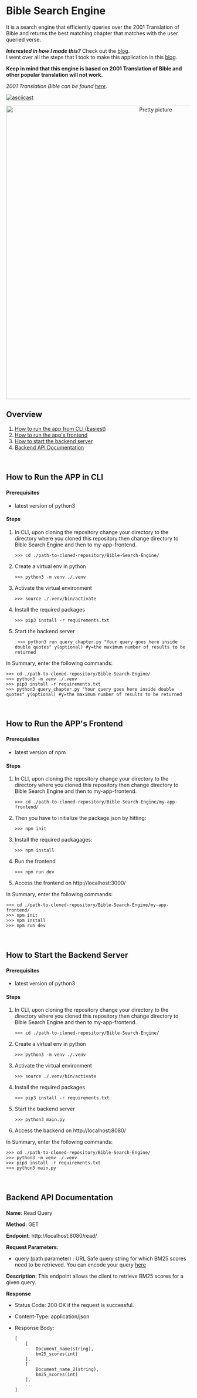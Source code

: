 # Bible Search Engine

It is a search engine that efficiently queries over the 2001 Translation of Bible and returns the best matching chapter that matches with the user queried verse.

_**Interested in how I made this?**_ Check out the [blog](https://medium.com/@georgesamuel764/how-to-create-a-simple-and-efficient-search-engine-in-python-bd1196ac4c1c).  
I went over all the steps that I took to make this application in this [blog](https://medium.com/@georgesamuel764/how-to-create-a-simple-and-efficient-search-engine-in-python-bd1196ac4c1c).

**Keep in mind that this engine is based on 2001 Translation of Bible and other popular translation will not work.**

_2001 Translation Bible can be found [here](https://2001translation.org/)._

[![asciicast](https://asciinema.org/a/113463.png)](https://www.youtube.com/watch?v=OjqZtkpyjlg)


<div align="center">
  <Image src="/home_page.png" alt="Pretty picture" width="800" height="auto" />
</div>

## Overview
1. <a href="#how-to-CLI">How to run the app from CLI (Easiest)
2. <a href="#how-to-frontend">How to run the app's frontend</a> 
3. <a href="#how-to-backend">How to start the backend server</a>
4. <a href="#how-to-backend-api">Backend API Documentation</a>

<br/>

## <p id="how-to-CLI">How to Run the APP in CLI</p>

#### Prerequisites
* latest version of python3

#### Steps
1. In CLI, upon cloning the repository change your directory to the directory where you cloned this repository then change directory to Bible Search Engine and then to my-app-frontend.

    ``` >>> cd ./path-to-cloned-repository/Bible-Search-Engine/ ```

2. Create a virtual env in python

    ``` >>> python3 -m venv ./.venv ```

3. Activate the virtual environment

    ``` >>> source ./.venv/bin/activate ```

5. Install the required packages

    ``` >>> pip3 install -r requirements.txt ```
   
7. Start the backend server

    ``` >>> python3 run query_chapter.py "Your query goes here inside double quotes" y(optional) #y=the maximum number of results to be returned```

In Summary, enter the following commands:

```
>>> cd ./path-to-cloned-repository/Bible-Search-Engine/
>>> python3 -m venv ./.venv
>>> pip3 install -r requirements.txt
>>> python3 query_chapter.py "Your query goes here inside double quotes" y(optional) #y=the maximum number of results to be returned
```

<br/>

## <p id="how-to-frontend">How to Run the APP's Frontend</p>

#### Prerequisites
* latest version of npm

#### Steps

1. In CLI, upon cloning the repository change your directory to the directory where you cloned this repository then change directory to Bible Search Engine and then to my-app-frontend.

    ``` >>> cd ./path-to-cloned-repository/Bible-Search-Engine/my-app-frontend/ ```

2. Then you have to initialize the package.json by hitting:

    ``` >>> npm init ```

3. Install the required packagages:

    ``` >>> npm install ```

4. Run the frontend

    ``` >>> npm run dev ```

5. Access the frontend on http://localhost:3000/

In Summary, enter the following commands:

```
>>> cd ./path-to-cloned-repository/Bible-Search-Engine/my-app-frontend/
>>> npm init
>>> npm install
>>> npm run dev
```

<br/>

## <p id="how-to-backend">How to Start the Backend Server</p>

#### Prerequisites
* latest version of python3

#### Steps
1. In CLI, upon cloning the repository change your directory to the directory where you cloned this repository then change directory to Bible Search Engine and then to my-app-frontend.

    ``` >>> cd ./path-to-cloned-repository/Bible-Search-Engine/ ```

2. Create a virtual env in python

    ``` >>> python3 -m venv ./.venv ```

3. Activate the virtual environment

    ``` >>> source ./.venv/bin/activate ```

5. Install the required packages

    ``` >>> pip3 install -r requirements.txt ```

6. Start the backend server

    ``` >>> python3 main.py ```
   
8. Access the backend on http://localhost:8080/

In Summary, enter the following commands:

```
>>> cd ./path-to-cloned-repository/Bible-Search-Engine/
>>> python3 -m venv ./.venv
>>> pip3 install -r requirements.txt
>>> python3 main.py
```
        
<br/>

## <p id="how-to-backend-api">Backend API Documentation</p>

**Name**: Read Query <br/>  
  
**Method**: GET  
  
**Endpoint**: http://localhost:8080/read/<query>  
  
**Request Parameters**:  
* query (path parameter) : URL Safe query string for which BM25 scores need to be retrieved. You can encode your query [here](https://www.urlencoder.org/)  
  
**Description**: This endpoint allows the client to retrieve BM25 scores for a given query.  
  
**Response**  
* Status Code: 200 OK if the request is successful.  
* Content-Type: application/json  
* Response Body:  
   
    ```
    [
        [
            Document_name(string),
            bm25_scores(int)
        ],
        [
            Document_name_2(string),
            bm25_scores(int)
        ],
        ...
    ]
    ```
